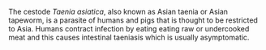 [//]: # (Created by ./bin/manage_files.pl from ./species/Taenia_asiatica/Taenia_asiatica.about.html on Thu Jun 11 13:46:01 2020)
The cestode _Taenia asiatica_, also known as Asian taenia or Asian tapeworm, is a parasite of humans and pigs that is thought to be restricted to Asia. Humans contract infection by eating eating raw or undercooked meat and this causes intestinal taeniasis which is usually asymptomatic.

